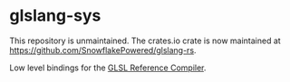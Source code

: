 # glslang-sys

This repository is unmaintained. The crates.io crate is now maintained at https://github.com/SnowflakePowered/glslang-rs.

Low level bindings for the [GLSL Reference Compiler](https://www.khronos.org/opengles/sdk/tools/Reference-Compiler/).
